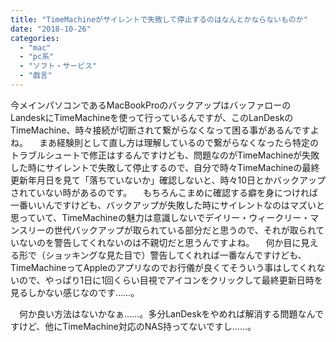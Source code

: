 ```yaml
---
title: "TimeMachineがサイレントで失敗して停止するのはなんとかならないものか"
date: "2018-10-26"
categories: 
  - "mac"
  - "pc系"
  - "ソフト・サービス"
  - "戯言"
---
```


今メインパソコンであるMacBookProのバックアップはバッファローのLandeskにTimeMachineを使って行っているんですが、このLanDeskのTimeMachine、時々接続が切断されて繋がらなくなって困る事があるんですよね。 　まあ経験則として直し方は理解しているので繋がらなくなったら特定のトラブルシュートで修正はするんですけども、問題なのがTimeMachineが失敗した時にサイレントで失敗して停止するので、自分で時々TimeMachineの最終更新年月日を見て「落ちていないか」確認しないと、時々10日とかバックアップされていない時があるのです。 　もちろんこまめに確認する癖を身につければ一番いいんですけども、バックアップが失敗した時にサイレントなのはマズいと思っていて、TimeMachineの魅力は意識しないでデイリー・ウィークリー・マンスリーの世代バックアップが取られている部分だと思うので、それが取られていないのを警告してくれないのは不親切だと思うんですよね。 　何か目に見える形で（ショッキングな見た目で）警告してくれれば一番なんですけども、TimeMachineってAppleのアプリなのでお行儀が良くてそういう事はしてくれないので、やっぱり1日に1回くらい目視でアイコンをクリックして最終更新日時を見るしかない感じなのです……。

　何か良い方法はないかなぁ……。多分LanDeskをやめれば解消する問題なんですけど、他にTimeMachine対応のNAS持ってないですし……。
